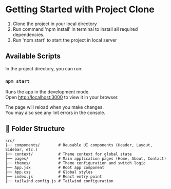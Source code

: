 # Getting Started with Project Clone

1. Clone the project in your local directory
2. Run command 'npm install' in terminal to install all required dependencies.
3. Run 'npm start' to start the project in local server

## Available Scripts

In the project directory, you can run:

### `npm start`

Runs the app in the development mode.\
Open [http://localhost:3000](http://localhost:3000) to view it in your browser.

The page will reload when you make changes.\
You may also see any lint errors in the console.

## 📂 Folder Structure

```plaintext
src/
├── components/        # Reusable UI components (Header, Layout, Sidebar, etc.)
├── context/           # Theme context for global state
├── pages/             # Main application pages (Home, About, Contact)
├── themes/            # Theme configuration and switch logic
├── App.jsx            # Root app component
├── App.css            # Global styles
├── index.js           # React entry point
├── tailwind.config.js # Tailwind configuration